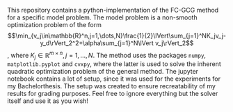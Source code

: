 This repository contains a python-implementation of the FC-GCG method for a specific model problem.
The model problem is a non-smooth optimization problem of the form $$\min_{v_j\in\mathbb{R}^n,j=1,\dots,N}\frac{1}{2}\lVert\sum_{j=1}^NK_jv_j-y_d\rVert_2^2+\alpha\sum_{j=1}^N\lVert v_j\rVert_2$$, where $K_j\in\mathbb{R}^{m\times n},j=1,\dots,N$.
The method uses the packages $\texttt{numpy}$, $\texttt{matplotlib.pyplot}$ and $\texttt{cvxpy}$, where the latter is used to solve the inherent quadratic optimization problem of the general method.
The jupyter notebook contains a lot of setup, since it was used for the experiments for my Bachelorthesis. The setup was created to ensure recreatability of my results for grading purposes. Feel free to ignore everything but the solver itself and use it as you wish!

